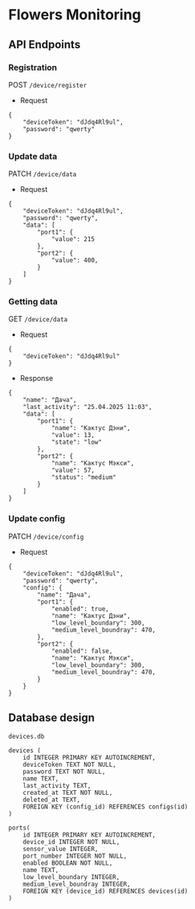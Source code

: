 # Flowers Monitoring

## API Endpoints

### Registration

POST `/device/register`

+ Request
```
{
    "deviceToken": "dJdq4Rl9ul",
    "password": "qwerty"
}
```

### Update data

PATCH `/device/data`

+ Request
```
{
    "deviceToken": "dJdq4Rl9ul",
    "password": "qwerty",
    "data": [
        "port1": {
            "value": 215
        },
        "port2": {
            "value": 400,
        }
    ]
}
```

### Getting data

GET `/device/data`

+ Request
```
{
    "deviceToken": "dJdq4Rl9ul"
}
```

+ Response
```
{
    "name": "Дача",
    "last_activity": "25.04.2025 11:03",
    "data": [
        "port1": {
            "name": "Кактус Дэни",
            "value": 13,
            "state": "low"
        },
        "port2": {
            "name": "Кактус Мэкси",
            "value": 57,
            "status": "medium"
        }
    ]
}
```

### Update config

PATCH `/device/config`

+ Request
```
{
    "deviceToken": "dJdq4Rl9ul",
    "password": "qwerty",
    "config": {
        "name": "Дача",
        "port1": {
            "enabled": true,
            "name": "Кактус Дэни",
            "low_level_boundary": 300,
            "medium_level_boundray": 470,
        },
        "port2": {
            "enabled": false,
            "name": "Кактус Мэкси",
            "low_level_boundary": 300,
            "medium_level_boundray": 470,
        }
    }
}
```


## Database design

`devices.db`

```
devices (   
    id INTEGER PRIMARY KEY AUTOINCREMENT,
    deviceToken TEXT NOT NULL,
    password TEXT NOT NULL,
    name TEXT,
    last_activity TEXT,
    created_at TEXT NOT NULL,
    deleted_at TEXT,
    FOREIGN KEY (config_id) REFERENCES configs(id)
)
```

```
ports(
    id INTEGER PRIMARY KEY AUTOINCREMENT,
    device_id INTEGER NOT NULL,
    sensor_value INTEGER,
    port_number INTEGER NOT NULL,
    enabled BOOLEAN NOT NULL,
    name TEXT,
    low_level_boundary INTEGER,
    medium_level_boundray INTEGER,
    FOREIGN KEY (device_id) REFERENCES devices(id)
)
```